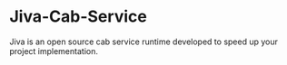 # Jiva-Cab-Service
Jiva is an open source cab service runtime developed to speed up your project implementation.
